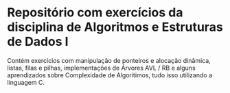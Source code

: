 # Repositório com exercícios da disciplina de Algoritmos e Estruturas de Dados I
Contém exercícios com manipulação de ponteiros e alocação dinâmica, listas, filas e pilhas, implementações de Árvores AVL / RB e alguns aprendizados sobre Complexidade de Algoritimos, tudo isso utilizando a linguagem C.
